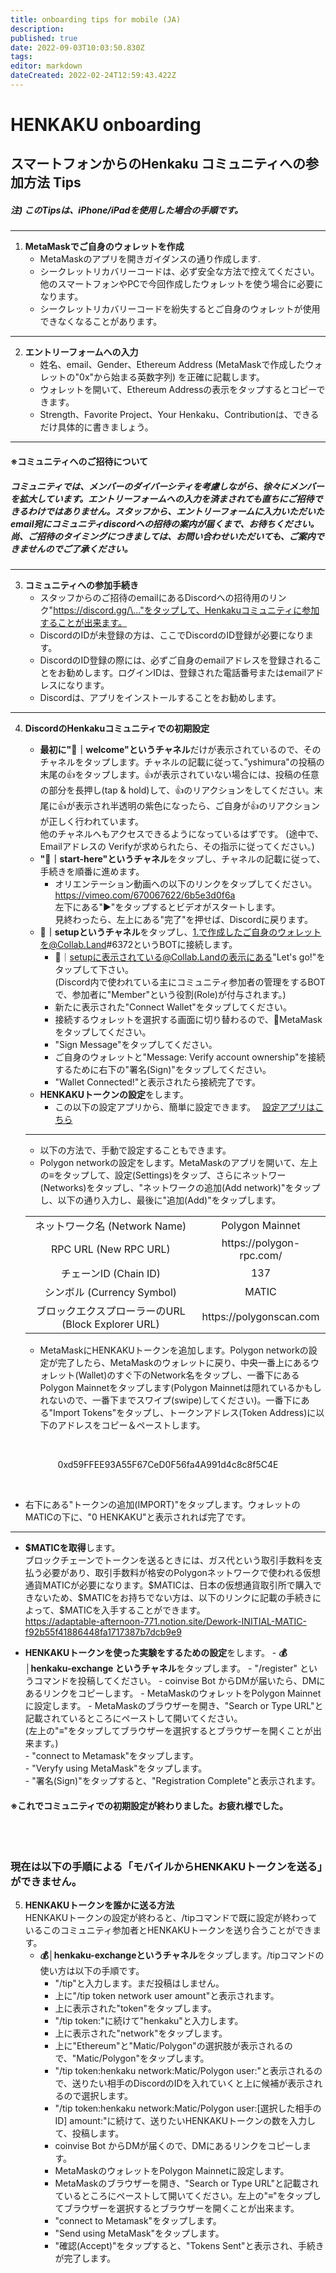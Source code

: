```yaml
---
title: onboarding tips for mobile (JA)
description: 
published: true
date: 2022-09-03T10:03:50.830Z
tags: 
editor: markdown
dateCreated: 2022-02-24T12:59:43.422Z
---
```


# **HENKAKU onboarding**  
## スマートフォンからのHenkaku コミュニティへの参加方法 **Tips**  
##### 注) このTipsは、iPhone/iPadを使用した場合の手順です。
---
1. **MetaMaskでご自身のウォレットを作成**  
	- MetaMaskのアプリを開きガイダンスの通り作成します.
	- シークレットリカバリーコードは、必ず安全な方法で控えてください。他のスマートフォンやPCで今回作成したウォレットを使う場合に必要になります。
	-  シークレットリカバリーコードを紛失するとご自身のウォレットが使用できなくなることがあります。  
---
2. **エントリーフォームへの入力**  
	- 姓名、email、Gender、Ethereum Address (MetaMaskで作成したウォレットの"0x"から始まる英数字列) を正確に記載します。  
	- ウォレットを開いて、Ethereum Addressの表示をタップするとコピーできます。  
	- Strength、Favorite Project、Your Henkaku、Contributionは、できるだけ具体的に書きましょう。  
---

#### ※コミュニティへのご招待について  
##### コミュニティでは、メンバーのダイバーシティを考慮しながら、徐々にメンバーを拡大しています。エントリーフォームへの入力を済まされても直ちにご招待できるわけではありません。スタッフから、エントリーフォームに入力いただいたemail宛にコミュニティdiscordへの招待の案内が届くまで、お待ちください。尚、ご招待のタイミングにつきましては、お問い合わせいただいても、ご案内できませんのでご了承ください。  
---
3. **コミュニティへの参加手続き**  
	- スタッフからのご招待のemailにあるDiscordへの招待用のリンク"https://discord.gg/\..."をタップして、Henkakuコミュニティに参加することが出来ます。  
	- DiscordのIDが未登録の方は、ここでDiscordのID登録が必要になります。  
	- DiscordのID登録の際には、必ずご自身のemailアドレスを登録されることをお勧めします。ログインIDは、登録された電話番号またはemailアドレスになります。  
	- Discordは、アプリをインストールすることをお勧めします。  
---
4. **DiscordのHenkakuコミュニティでの初期設定**
	- **最初に"🤚｜welcome"というチャネル**だけが表示されているので、そのチャネルをタップします。チャネルの記載に従って、”yshimura"の投稿の末尾の👍をタップします。👍が表示されていない場合には、投稿の任意の部分を長押し(tap & hold)して、👍のリアクションをしてください。末尾に👍が表示され半透明の紫色になったら、ご自身が👍のリアクションが正しく行われています。  
	他のチャネルへもアクセスできるようになっているはずです。
  (途中で、Emailアドレスの Verifyが求められたら、その指示に従ってください。)  
	- **"🚀｜start-here"というチャネル**をタップし、チャネルの記載に従って、手続きを順番に進めます。  
	  - オリエンテーション動画への以下のリンクをタップしてください。  
		https://vimeo.com/670067622/6b5e3d0f6a  
		左下にある"▶️"をタップするとビデオがスタートします。  
		見終わったら、左上にある"完了"を押せば、Discordに戻ります。  
	- **🦊｜setupというチャネル**をタップし、1.で作成したご自身のウォレットを@Collab.Land#6372というBOTに接続します。
		- 🦊｜setupに表示されている@Collab.Landの表示にある"Let's go!"をタップして下さい。  
		(Discord内で使われている主にコミュニティ参加者の管理をするBOTで、参加者に"Member"という役割(Role)が付与されます。)  
		- 新たに表示された"Connect Wallet"をタップしてください。  
		- 接続するウォレットを選択する画面に切り替わるので、🦊MetaMaskをタップしてください。  
		- "Sign Message"をタップしてください。  
		- ご自身のウォレットと"Message: Verify account ownership"を接続するために右下の"署名(Sign)"をタップしてください。  
		- "Wallet Connected!"と表示されたら接続完了です。  
	- **HENKAKUトークンの設定**をします。  
		- この以下の設定アプリから、簡単に設定できます。　
    [設定アプリはこちら](https://omise.henkaku.org/shiniri/)
         
    ---
    - 以下の方法で、手動で設定することもできます。
 	- Polygon networkの設定をします。MetaMaskのアプリを開いて、左上の≡をタップして、設定(Settings)をタップ、さらにネットワー(Networks)をタップし、"ネットワークの追加(Add network)"をタップし、以下の通り入力し、最後に"追加(Add)"をタップします。
      
   <table align="center">
  			<tr align="center">
          <td>ネットワーク名 (Network Name)</td>
          <td>Polygon Mainnet</td>
  			</tr>
  			<tr align="center">
           <td>RPC URL (New RPC URL)</td>
           <td>https://polygon-rpc.com/</td>
  			</tr>
  			<tr align="center">
          <td>チェーンID (Chain ID)</td>
          <td>137</td>
  			</tr>
  			<tr align="center">
          <td>シンボル (Currency Symbol)</td>
          <td>MATIC</td>
  			</tr>
  			<tr align="center">
          <td>ブロックエクスプローラーのURL (Block Explorer URL)</td>
          <td>https://polygonscan.com</td>
  			</tr>
			</table>
      
   - MetaMaskにHENKAKUトークンを追加します。Polygon networkの設定が完了したら、MetaMaskのウォレットに戻り、中央一番上にあるウォレット(Wallet)のすぐ下のNetwork名をタップし、一番下にあるPolygon Mainnetをタップします(Polygon Mainnetは隠れているかもしれないので、一番下までスワイプ(swipe)してください)。一番下にある"Import Tokens"をタップし、トークンアドレス(Token Address)に以下のアドレスをコピー＆ペーストします。

<br>
	<p align="center">
	<a align="center">0xd59FFEE93A55F67CeD0F56fa4A991d4c8c8f5C4E</a>
	</p>
<br>  

   - 右下にある"トークンの追加(IMPORT)"をタップします。ウォレットのMATICの下に、"0 HENKAKU"と表示されれば完了です。



---

- **\$MATICを取得**します。  
	ブロックチェーンでトークンを送るときには、ガス代という取引手数料を支払う必要があり、取引手数料が格安のPolygonネットワークで使われる仮想通貨MATICが必要になります。\$MATICは、日本の仮想通貨取引所で購入できないため、\$MATICをお持ちでない方は、以下のリンクに記載の手続きによって、\$MATICを入手することができます。  
https://adaptable-afternoon-771.notion.site/Dework-INITIAL-MATIC-f92b55f41886448fa1717387b7dcb9e9

- **HENKAKUトークンを使った実験をするための設定**をします。
	  - **💰│henkaku-exchange というチャネル**をタップします。
	  - "/register" というコマンドを投稿してください。
	  - coinvise Bot からDMが届いたら、DMにあるリンクをコピーします。
	  - MetaMaskのウォレットをPolygon Mainnetに設定します。
	  - MetaMaskのブラウザーを開き、"Search or Type URL"と記載されているところにペーストして開いてください。  
		(左上の"≡"をタップしてブラウザーを選択するとブラウザーを開くことが出来ます。)  
	  - "connect to Metamask"をタップします。  
	  - "Veryfy using MetaMask"をタップします。  
	  - "署名(Sign)"をタップすると、"Registration Complete"と表示されます。  
	    
#### ※これでコミュニティでの初期設定が終わりました。お疲れ様でした。  

<br>
<br>
  
### **現在は以下の手順による「モバイルからHENKAKUトークンを送る」ができません。**
5. **HENKAKUトークンを誰かに送る方法**  
	HENKAKUトークンの設定が終わると、/tipコマンドで既に設定が終わっているこのコミュニティ参加者とHENKAKUトークンを送り合うことができます。  
	- **💰│henkaku-exchangeというチャネル**をタップします。/tipコマンドの使い方は以下の手順です。  
		- "/tip"と入力します。まだ投稿はしません。  
		- 上に"/tip token network user amount"と表示されます。  
		- 上に表示された"token"をタップします。  
		- "/tip token:"に続けて"henkaku"と入力します。  
		- 上に表示された"network"をタップします。
		- 上に"Ethereum"と"Matic/Polygon"の選択肢が表示されるので、"Matic/Polygon"をタップします。
		- "/tip token:henkaku network:Matic/Polygon user:"と表示されるので、送りたい相手のDiscordのIDを入れていくと上に候補が表示されるので選択します。  
		- "/tip token:henkaku network:Matic/Polygon user:\[選択した相手のID\] amount:"に続けて、送りたいHENKAKUトークンの数を入力して、投稿します。  
	  - coinvise Bot からDMが届くので、DMにあるリンクをコピーします。  
	  - MetaMaskのウォレットをPolygon Mainnetに設定します。  
	  - MetaMaskのブラウザーを開き、"Search or Type URL"と記載されているところにペーストして開いてください。左上の"≡"をタップしてブラウザーを選択するとブラウザーを開くことが出来ます。  
	  - "connect to Metamask"をタップします。  
	  - "Send using MetaMask"をタップします。  
	  - "確認(Accept)"をタップすると、"Tokens Sent"と表示され、手続きが完了します。
